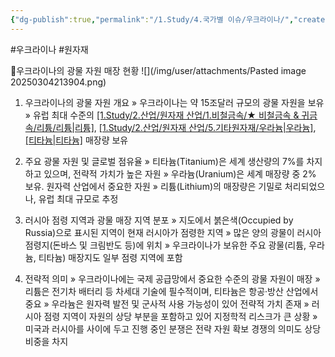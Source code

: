 ```yaml
---
{"dg-publish":true,"permalink":"/1.Study/4.국가별 이슈/우크라이나/","created":"2025-03-04T21:38:36.717+09:00","updated":"2025-06-03T20:07:22.356+09:00"}
---
```


#우크라이나 #원자재 


🔹우크라이나의 광물 자원 매장 현황
![](/img/user/attachments/Pasted image 20250304213904.png)


1. 우크라이나의 광물 자원 개요
» 우크라이나는 약 15조달러 규모의 광물 자원을 보유
» 유럽 최대 수준의 [[1.Study/2.산업/원자재 산업/1.비철금속/★ 비철금속 & 귀금속/리튬/리튬\|리튬]](Lithium), [[1.Study/2.산업/원자재 산업/5.기타원자재/우라늄\|우라늄]](Uranium), [[티타늄\|티타늄]](Titanium) 매장량 보유

1. 주요 광물 자원 및 글로벌 점유율
» 티타늄(Titanium)은 세계 생산량의 7%를 차지하고 있으며, 전략적 가치가 높은 자원
» 우라늄(Uranium)은 세계 매장량 중 2% 보유. 원자력 산업에서 중요한 자원
» 리튬(Lithium)의 매장량은 기밀로 처리되었으나, 유럽 최대 규모로 추정

1. 러시아 점령 지역과 광물 매장 지역 분포
» 지도에서 붉은색(Occupied by Russia)으로 표시된 지역이 현재 러시아가 점령한 지역
» 많은 양의 광물이 러시아 점령지(돈바스 및 크림반도 등)에 위치
» 우크라이나가 보유한 주요 광물(리튬, 우라늄, 티타늄) 매장지도 일부 점령 지역에 포함

1. 전략적 의미
» 우크라이나에는 국제 공급망에서 중요한 수준의 광물 자원이 매장
» 리튬은 전기차 배터리 등 차세대 기술에 필수적이며, 티타늄은 항공·방산 산업에서 중요
» 우라늄은 원자력 발전 및 군사적 사용 가능성이 있어 전략적 가치 존재
» 러시아 점령 지역이 자원의 상당 부분을 포함하고 있어 지정학적 리스크가 큰 상황
» 미국과 러시아를 사이에 두고 진행 중인 분쟁은 전략 자원 확보 경쟁의 의미도 상당 비중을 차지